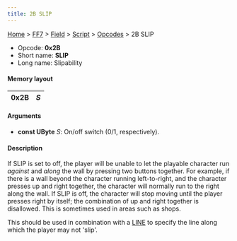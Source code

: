 ```yaml
---
title: 2B SLIP
---
```


[Home](/ff7-flat-wiki/Main%20Page.md) > [FF7](/ff7-flat-wiki/FF7.md) > [Field](/ff7-flat-wiki/FF7/Field.md) > [Script](/ff7-flat-wiki/FF7/Field/Script.md) > [Opcodes](/ff7-flat-wiki/FF7/Field/Script/Opcodes.md) > 2B SLIP

-   Opcode: **0x2B**
-   Short name: **SLIP**
-   Long name: Slipability

#### Memory layout

| 0x2B | *S* |
|------|-----|

#### Arguments

-   **const UByte** *S*: On/off switch (0/1, respectively).

#### Description

If SLIP is set to off, the player will be unable to let the playable
character run *against* and *along* the wall by pressing two buttons
together. For example, if there is a wall beyond the character running
left-to-right, and the character presses up and right together, the
character will normally run to the right along the wall. If SLIP is off,
the character will stop moving until the player presses right by itself;
the combination of up and right together is disallowed. This is
sometimes used in areas such as shops.

This should be used in combination with a [LINE][] to specify the line
along which the player may not 'slip'.

  [LINE]: /ff7-flat-wiki/FF7/Field/Script/Opcodes/D0%20LINE.md "wikilink"
